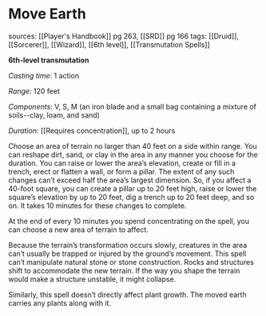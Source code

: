 # Move Earth
sources: [[Player's Handbook]] pg 263, [[SRD]] pg 166
tags: [[Druid]], [[Sorcerer]], [[Wizard]], [[6th level]], [[Transmutation Spells]]

**6th-level transmutation**

*Casting time*: 1 action

*Range*: 120 feet

*Components*: V, S, M (an iron blade and a small bag containing a mixture of soils--clay, loam, and sand)

*Duration*: [[Requires concentration]], up to 2 hours

Choose an area of terrain no larger than 40 feet on a side within range. You can reshape dirt, sand, or clay in the area in any manner you choose for the duration. You can raise or lower the area’s elevation, create or fill in a trench, erect or flatten a wall, or form a pillar. The extent of any such changes can’t exceed half the area’s largest dimension. So, if you affect a 40-foot square, you can create a pillar up to 20 feet high, raise or lower the square’s elevation by up to 20 feet, dig a trench up to 20 feet deep, and so on. It takes 10 minutes for these changes to complete.

At the end of every 10 minutes you spend concentrating on the spell, you can choose a new area of terrain to affect.

Because the terrain’s transformation occurs slowly, creatures in the area can’t usually be trapped or injured by the ground’s movement. This spell can’t manipulate natural stone or stone construction. Rocks and structures shift to accommodate the new terrain. If the way you shape the terrain would make a structure unstable, it might collapse.

Similarly, this spell doesn’t directly affect plant growth. The moved earth carries any plants along with it.
